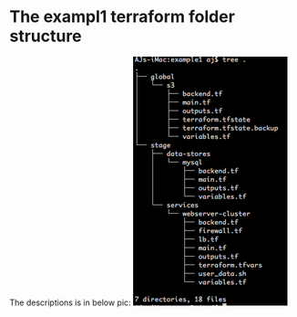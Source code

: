 # The exampl1 terraform folder structure 

The descriptions is in below pic: ![terraform folder structure](./terraform-folder-structure.png)